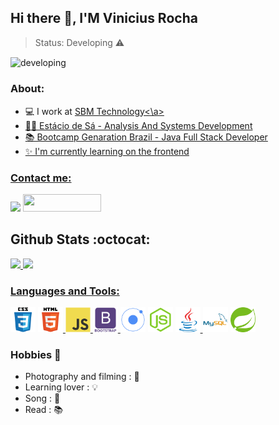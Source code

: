 ## Hi there 👋, I'M Vinicius Rocha
> Status: Developing ⚠️
<img align = "center" height="150rem" alt="developing" src="https://media.giphy.com/media/iIqmM5tTjmpOB9mpbn/giphy.gif"> 



### About: 
- 💻 I work at <a href="https://www.sbmtechnology.com.br/">SBM Technology<\a> 
- 👩‍💻 Estácio de Sá - Analysis And Systems Development
- 📚 Bootcamp Genaration Brazil - Java Full Stack Developer 
- ✨ I'm currently learning on the frontend


### Contact me:

 <div>
  <a href="https://www.linkedin.com/in/rochaavinicius/" target="_blank"><img src="https://img.shields.io/badge/-LinkedIn-%230077B5?style=for-the-badge&logo=linkedin&logoColor=white" target="_blank"></a>
 <a href = "mailto: rochaa.vinicius@outlook.com"><img width="125" height="28" src="https://i.imgur.com/br4ddNw.png" target="_blank"></a>
</div>

## Github Stats :octocat:
  <div>
  <a href="https://github.com/Rocha-Vinicius">
  <img height="160em" src="https://github-readme-stats.vercel.app/api?username=Rocha-Vinicius&show_icons=true&theme=dracula&include_all_commits=true&count_private=true"/>
  <img height="160em" src="https://github-readme-stats.vercel.app/api/top-langs/?username=Rocha-Vinicius&layout=compact&langs_count=16&theme=dracula"/>
<div>

<h3 align="left">Languages and Tools:</h3>
<p align="left"> 
  <a href="https://www.w3schools.com/css/" target="_blank"> <img src="https://raw.githubusercontent.com/devicons/devicon/master/icons/css3/css3-original-wordmark.svg" alt="css3"   width="40" height="40"/></a> 
  <a href="https://www.w3.org/html/" target="_blank"> <img src="https://raw.githubusercontent.com/devicons/devicon/master/icons/html5/html5-original-wordmark.svg" alt="html5"     width="40" height="40"/> </a> 
  <a href="https://developer.mozilla.org/en-US/docs/Web/JavaScript" target="_blank"> <img    src="https://raw.githubusercontent.com/devicons/devicon/master/icons/javascript/javascript-original.svg" alt="javascript" width="40" height="40"/> </a> 
  <a href="https://www.w3schools.com/bootstrap/" target="_blank"><img  src="https://github.com/devicons/devicon/blob/2ae2a900d2f041da66e950e4d48052658d850630/icons/bootstrap/bootstrap-plain-wordmark.svg" width="40" height="40"/> </a>
  <a href="https://www.w3schools.com/ionic/" target="_blank"><img  src="https://github.com/devicons/devicon/blob/2ae2a900d2f041da66e950e4d48052658d850630/icons/ionic/ionic-original.svg" width="40" height="40"/></a>
  <a href="https://www.w3schools.com/nodejs/" target="_blank"><img  src="https://github.com/devicons/devicon/blob/2ae2a900d2f041da66e950e4d48052658d850630/icons/nodejs/nodejs-original.svg" width="40" height="40"/></a>
  <a href="https://www.java.com" target="_blank"> <img src="https://raw.githubusercontent.com/devicons/devicon/master/icons/java/java-original.svg" alt="java" width="40"        height="40"/> </a> 
  <a href="https://www.mysql.com/" target="_blank"> <img src="https://raw.githubusercontent.com/devicons/devicon/master/icons/mysql/mysql-original-wordmark.svg" alt="mysql"  width="40" height="40"/></a> 
  <a href="https://www.w3spoint.com/spring-tutorial/" target="_blank"><img  src="https://github.com/devicons/devicon/blob/2ae2a900d2f041da66e950e4d48052658d850630/icons/spring/spring-original.svg" width="40" height="40"/> </a>
 </p>


### Hobbies :jack_o_lantern:
* Photography and filming : 🎥
* Learning lover : 💡
* Song : 🎸
* Read : 📚
